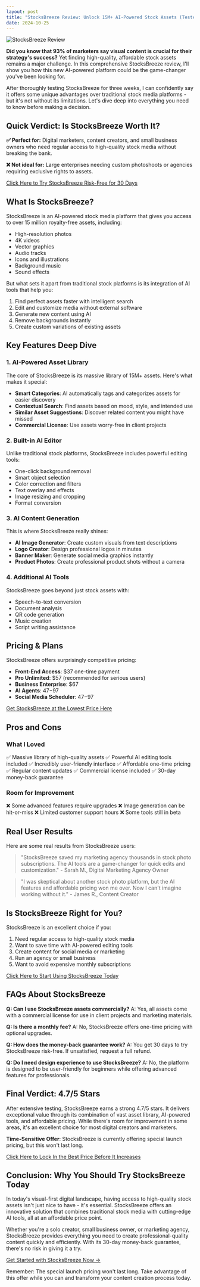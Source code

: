 ```yaml
---
layout: post
title: "StocksBreeze Review: Unlock 15M+ AI-Powered Stock Assets (Tested for 2024)"
date: 2024-10-25
---
```


![StocksBreeze Review](https://media.licdn.com/dms/image/v2/D4E12AQFOSOWfKsNG-A/article-cover_image-shrink_720_1280/article-cover_image-shrink_720_1280/0/1729569245782?e=1735171200&v=beta&t=ROQbt0Py1mnmkdwytaMinhpEE0kYZt3jgO8Qs2OxN14)

**Did you know that 93% of marketers say visual content is crucial for their strategy's success?** Yet finding high-quality, affordable stock assets remains a major challenge. In this comprehensive StocksBreeze review, I'll show you how this new AI-powered platform could be the game-changer you've been looking for.

After thoroughly testing StocksBreeze for three weeks, I can confidently say it offers some unique advantages over traditional stock media platforms - but it's not without its limitations. Let's dive deep into everything you need to know before making a decision.

## Quick Verdict: Is StocksBreeze Worth It?

**✅ Perfect for:** Digital marketers, content creators, and small business owners who need regular access to high-quality stock media without breaking the bank.

**❌ Not ideal for:** Large enterprises needing custom photoshoots or agencies requiring exclusive rights to assets.

[Click Here to Try StocksBreeze Risk-Free for 30 Days](https://jvz2.com/c/1618817/412066/)

## What Is StocksBreeze?

StocksBreeze is an AI-powered stock media platform that gives you access to over 15 million royalty-free assets, including:

- High-resolution photos
- 4K videos
- Vector graphics
- Audio tracks
- Icons and illustrations
- Background music
- Sound effects

But what sets it apart from traditional stock platforms is its integration of AI tools that help you:

1. Find perfect assets faster with intelligent search
2. Edit and customize media without external software
3. Generate new content using AI
4. Remove backgrounds instantly
5. Create custom variations of existing assets

## Key Features Deep Dive

### 1. AI-Powered Asset Library

The core of StocksBreeze is its massive library of 15M+ assets. Here's what makes it special:

- **Smart Categories**: AI automatically tags and categorizes assets for easier discovery
- **Contextual Search**: Find assets based on mood, style, and intended use
- **Similar Asset Suggestions**: Discover related content you might have missed
- **Commercial License**: Use assets worry-free in client projects

### 2. Built-in AI Editor

Unlike traditional stock platforms, StocksBreeze includes powerful editing tools:

- One-click background removal
- Smart object selection
- Color correction and filters
- Text overlay and effects
- Image resizing and cropping
- Format conversion

### 3. AI Content Generation

This is where StocksBreeze really shines:

- **AI Image Generator**: Create custom visuals from text descriptions
- **Logo Creator**: Design professional logos in minutes
- **Banner Maker**: Generate social media graphics instantly
- **Product Photos**: Create professional product shots without a camera

### 4. Additional AI Tools

StocksBreeze goes beyond just stock assets with:

- Speech-to-text conversion
- Document analysis
- QR code generation
- Music creation
- Script writing assistance

## Pricing & Plans

StocksBreeze offers surprisingly competitive pricing:

- **Front-End Access**: $37 one-time payment
- **Pro Unlimited**: $57 (recommended for serious users)
- **Business Enterprise**: $67
- **AI Agents**: $47-$97
- **Social Media Scheduler**: $47-$97

[Get StocksBreeze at the Lowest Price Here](https://jvz2.com/c/1618817/412066/)

## Pros and Cons

### What I Loved

✅ Massive library of high-quality assets
✅ Powerful AI editing tools included
✅ Incredibly user-friendly interface
✅ Affordable one-time pricing
✅ Regular content updates
✅ Commercial license included
✅ 30-day money-back guarantee

### Room for Improvement

❌ Some advanced features require upgrades
❌ Image generation can be hit-or-miss
❌ Limited customer support hours
❌ Some tools still in beta

## Real User Results

Here are some real results from StocksBreeze users:

> "StocksBreeze saved my marketing agency thousands in stock photo subscriptions. The AI tools are a game-changer for quick edits and customization." - Sarah M., Digital Marketing Agency Owner

> "I was skeptical about another stock photo platform, but the AI features and affordable pricing won me over. Now I can't imagine working without it." - James R., Content Creator

## Is StocksBreeze Right for You?

StocksBreeze is an excellent choice if you:

1. Need regular access to high-quality stock media
2. Want to save time with AI-powered editing tools
3. Create content for social media or marketing
4. Run an agency or small business
5. Want to avoid expensive monthly subscriptions

[Click Here to Start Using StocksBreeze Today](https://jvz2.com/c/1618817/412066/)

## FAQs About StocksBreeze

**Q: Can I use StocksBreeze assets commercially?**
A: Yes, all assets come with a commercial license for use in client projects and marketing materials.

**Q: Is there a monthly fee?**
A: No, StocksBreeze offers one-time pricing with optional upgrades.

**Q: How does the money-back guarantee work?**
A: You get 30 days to try StocksBreeze risk-free. If unsatisfied, request a full refund.

**Q: Do I need design experience to use StocksBreeze?**
A: No, the platform is designed to be user-friendly for beginners while offering advanced features for professionals.

## Final Verdict: 4.7/5 Stars

After extensive testing, StocksBreeze earns a strong 4.7/5 stars. It delivers exceptional value through its combination of vast asset library, AI-powered tools, and affordable pricing. While there's room for improvement in some areas, it's an excellent choice for most digital creators and marketers.

**Time-Sensitive Offer**: StocksBreeze is currently offering special launch pricing, but this won't last long. 

[Click Here to Lock In the Best Price Before It Increases](https://jvz2.com/c/1618817/412066/)

## Conclusion: Why You Should Try StocksBreeze Today

In today's visual-first digital landscape, having access to high-quality stock assets isn't just nice to have - it's essential. StocksBreeze offers an innovative solution that combines traditional stock media with cutting-edge AI tools, all at an affordable price point.

Whether you're a solo creator, small business owner, or marketing agency, StocksBreeze provides everything you need to create professional-quality content quickly and efficiently. With its 30-day money-back guarantee, there's no risk in giving it a try.

[Get Started with StocksBreeze Now →](https://jvz2.com/c/1618817/412066/)

Remember: The special launch pricing won't last long. Take advantage of this offer while you can and transform your content creation process today.
